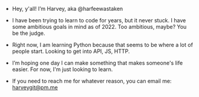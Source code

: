 - Hey, y'all! I’m Harvey, aka @harfeewastaken
- I have been trying to learn to code for years, but it never stuck. I have some ambitious goals in mind as of 2022. Too ambitious, maybe? You be the judge.
- Right now, I am learning Python because that seems to be where a lot of people start. Looking to get into API, JS, HTTP. 
- I’m hoping one day I can make something that makes someone's life easier. For now, I'm just looking to learn.

- If you need to reach me for whatever reason, you can email me: harveygit@pm.me

<!---
this is a message just for me: hope you're doing ok
--->
